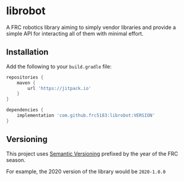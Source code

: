 # librobot
A FRC robotics library aiming to simply vendor libraries and provide a simple API for interacting all of them with minimal effort.

## Installation
Add the following to your `build.gradle` file:
```gradle
repositories {
    maven {
        url 'https://jitpack.io'
    }
}

dependencies {
    implementation 'com.github.frc5183:librobot:VERSION'
}
```

## Versioning
This project uses [Semantic Versioning](https://semver.org/) prefixed by the year of the FRC season.

For example, the 2020 version of the library would be `2020-1.0.0`